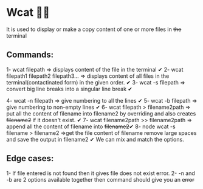 # Wcat 🚀🚀 

It is used to display or make a copy content of one or more files in ~~the~~ terminal 

## Commands:
1- wcat filepath => displays content of the file in the terminal ✔ 
2- wcat filepath1 filepath2 filepath3... => displays content of all files in the terminal(contactinated form) in the given order. ✔
3- wcat -s filepath => convert big line breaks into a singular line break ✔

4- wcat -n filepath => give numbering to all the lines  ✔
5- wcat -b filepath => give numbering to non-empty lines  ✔
6- wcat filepath > filename2path => put all the content of filename into filename2 by overriding and also creates ~~filename2~~ if it doesn't exist. ✔
7- wcat filename2path >> filename2path => append all the content of filename into ~~filename2~~✔
8- node wcat -s filename > filename2 =>get the file content of filename remove large spaces and save the output in filename2 ✔
We can mix and match the options.

## Edge cases:

1- If file entered is not found then it gives file does not exist error.
2- -n and -b are 2 options available together then command should give you an ~~error~~